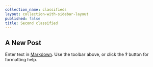 ```yaml
---
collection_name: classifieds
layout: collection-with-sidebar-layout
published: false
title: Second classified
---
```

## A New Post

Enter text in [Markdown](http://daringfireball.net/projects/markdown/). Use the toolbar above, or click the **?** button for formatting help.
